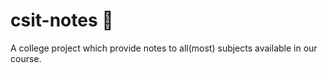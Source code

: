 # csit-notes 📑
A college project which provide notes to all(most) subjects available in our course.
